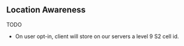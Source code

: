 ## Location Awareness

TODO

- On user opt-in, client will store on our servers a level 9 S2 cell id.
